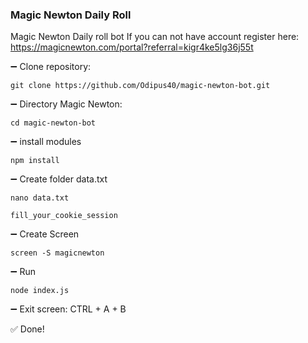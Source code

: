 ### Magic Newton Daily Roll

Magic Newton Daily roll bot
If you can not have account register here:
https://magicnewton.com/portal?referral=kigr4ke5lg36j55t

➖ Clone repository:
```
git clone https://github.com/Odipus40/magic-newton-bot.git
```

➖ Directory Magic Newton:
```
cd magic-newton-bot
```

➖ install modules
```
npm install
```

➖ Create folder data.txt
```
nano data.txt
```
`
fill_your_cookie_session
`


➖ Create Screen
```
screen -S magicnewton
```
➖ Run
```
node index.js
```

➖ Exit screen:
CTRL + A + B

✅ Done!
